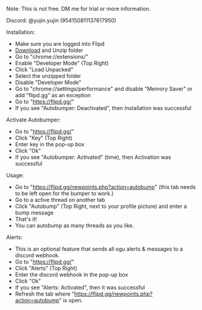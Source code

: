 Note: This is not free. DM me for trial or more information.

Discord: @yujin.yujin (954150811137617950)

Installation:
- Make sure you are logged into Flipd
- [Download](https://codeload.github.com/yujincode/Flipd.gg-Autobumper/zip/refs/heads/main) and Unzip folder
- Go to "chrome://extensions/"
- Enable "Developer Mode" (Top Right)
- Click "Load Unpacked"
- Select the unzipped folder
- Disable "Developer Mode"
- Go to "chrome://settings/performance" and disable "Memory Saver" or add "flipd.gg" as an exception
- Go to "https://flipd.gg/"
- If you see "Autobumper: Deactivated", then Installation was successful

Activate Autobumper:
- Go to "https://flipd.gg/"
- Click "Key" (Top Right)
- Enter key in the pop-up box
- Click "Ok"
- If you see "Autobumper: Activated" (time), then Activation was successful

Usage:
- Go to "https://flipd.gg/newpoints.php?action=autobump" (this tab needs to be left open for the bumper to work.)
- Go to a active thread on another tab
- Click "Autobump" (Top Right, next to your profile picture) and enter a bump message
- That's it!
- You can autobump as many threads as you like.

Alerts:
- This is an optional feature that sends all ogu alerts & messages to a discord webhook.
- Go to "https://flipd.gg/"
- Click "Alerts" (Top Right)
- Enter the discord webhook in the pop-up box
- Click "Ok"
- If you see "Alerts: Activated", then it was successful
- Refresh the tab where "https://flipd.gg/newpoints.php?action=autobump" is open.
